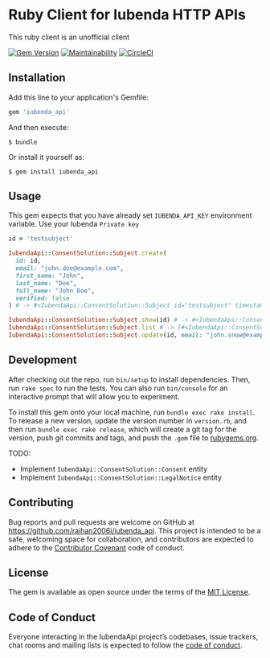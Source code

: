 # Ruby Client for Iubenda HTTP APIs

This ruby client is an unofficial client

[![Gem Version](https://badge.fury.io/rb/iubenda_api.svg)](https://badge.fury.io/rb/iubenda_api) [![Maintainability](https://api.codeclimate.com/v1/badges/4dbfa40f66bcac425417/maintainability)](https://codeclimate.com/github/raihan2006i/iubenda_api/maintainability) [![CircleCI](https://circleci.com/gh/raihan2006i/iubenda_api.svg?style=svg)](https://circleci.com/gh/raihan2006i/iubenda_api)

## Installation

Add this line to your application's Gemfile:

```ruby
gem 'iubenda_api'
```

And then execute:

    $ bundle

Or install it yourself as:

    $ gem install iubenda_api

## Usage

This gem expects that you have already set `IUBENDA_API_KEY` environment variable. Use your Iubenda `Private key`

```ruby
id = 'testsubject'

IubendaApi::ConsentSolution::Subject.create(
  id: id,
  email: "john.doe@example.com",
  first_name: "John",
  last_name: "Doe",
  full_name: "John Doe",
  verified: false
) # -> #<IubendaApi::ConsentSolution::Subject id="testsubject" timestamp="2019-11-05T11:33:20.039Z">

IubendaApi::ConsentSolution::Subject.show(id) # -> #<IubendaApi::ConsentSolution::Subject email="john.doe@example.com" first_name="John" full_name=nil id="testsubject" last_name="Doe" owner_id="10240" preferences=nil timestamp="2019-11-05T11:33:20+00:00" verified=false>
IubendaApi::ConsentSolution::Subject.list # -> [#<IubendaApi::ConsentSolution::Subject email="john.doe@example.com" first_name="John" full_name=nil id="testsubject" last_name="Doe" owner_id="10240" preferences=nil timestamp="2019-11-05T11:33:20+00:00" verified=false>, ...]
IubendaApi::ConsentSolution::Subject.update(id, email: "john.snow@example.com", first_name: "John", last_name: "Snow", full_name: 'John Snow') # -> #<IubendaApi::ConsentSolution::Subject id="testsubject" timestamp="2019-11-05T11:33:20.039Z">
```

## Development

After checking out the repo, run `bin/setup` to install dependencies. Then, run `rake spec` to run the tests. You can also run `bin/console` for an interactive prompt that will allow you to experiment.

To install this gem onto your local machine, run `bundle exec rake install`. To release a new version, update the version number in `version.rb`, and then run `bundle exec rake release`, which will create a git tag for the version, push git commits and tags, and push the `.gem` file to [rubygems.org](https://rubygems.org).

TODO:
* Implement `IubendaApi::ConsentSolution::Consent` entity
* Implement `IubendaApi::ConsentSolution::LegalNotice` entity

## Contributing

Bug reports and pull requests are welcome on GitHub at https://github.com/raihan2006i/iubenda_api. This project is intended to be a safe, welcoming space for collaboration, and contributors are expected to adhere to the [Contributor Covenant](http://contributor-covenant.org) code of conduct.

## License

The gem is available as open source under the terms of the [MIT License](https://opensource.org/licenses/MIT).

## Code of Conduct

Everyone interacting in the IubendaApi project’s codebases, issue trackers, chat rooms and mailing lists is expected to follow the [code of conduct](https://github.com/[USERNAME]/iubenda_api/blob/master/CODE_OF_CONDUCT.md).
